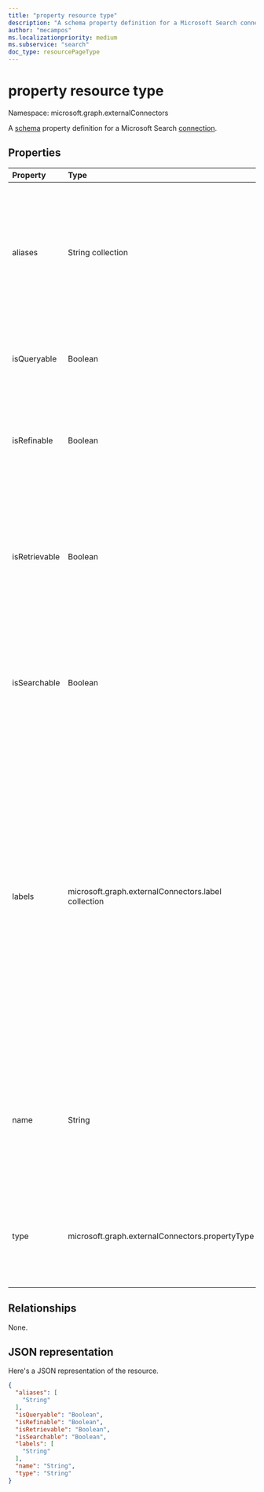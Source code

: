 ```yaml
---
title: "property resource type"
description: "A schema property definition for a Microsoft Search connection."
author: "mecampos"
ms.localizationpriority: medium
ms.subservice: "search"
doc_type: resourcePageType
---
```


# property resource type

Namespace: microsoft.graph.externalConnectors



A [schema](externalconnectors-schema.md) property definition for a Microsoft Search [connection](externalconnectors-externalconnection.md).

## Properties
|Property|Type|Description|
|:---|:---|:---|
|aliases|String collection|A set of aliases or a friendly name for the property. Maximum 32 characters. Only alphanumeric characters allowed. For example, each string may not contain control characters, whitespace, or any of the following: `:`, `;`, `,`, `(`, `)`, `[`, `]`, `{`, `}`, `%`, `$`, `+`, `!`, `*`, `=`, `&`, `?`, `@`, `#`, `\`, `~`, `'`, `"`, `<`, `>`, `` ` ``, `^`. Optional.|
|isQueryable|Boolean|Specifies if the property is queryable. Queryable properties can be used in [Keyword Query Language (KQL) queries](/sharepoint/dev/general-development/keyword-query-language-kql-syntax-reference). Optional.|
|isRefinable|Boolean|Specifies if the property is refinable.  Refinable properties can be used to filter search results in the [Search API](search-api-overview.md) and add a refiner control in the Microsoft Search user experience. Optional.|
|isRetrievable|Boolean|Specifies if the property is retrievable. Retrievable properties are returned in the result set when items are returned by the search API. Retrievable properties are also available to add to the display template used to render search results. Optional.|
|isSearchable|Boolean|Specifies if the property is searchable. Only properties of type `String` or `StringCollection` can be searchable. Nonsearchable properties aren't added to the search index. Optional.|
|labels|microsoft.graph.externalConnectors.label collection|Specifies one or more well-known tags added against a property. Labels help Microsoft Search understand the semantics of the data in the connection. Adding appropriate labels would result in an enhanced search experience (for example, better relevance). Optional.<br><br>The possible values are: `title`, `url`, `createdBy`, `lastModifiedBy`, `authors`, `createdDateTime`, `lastModifiedDateTime`, `fileName`, `fileExtension`, `unknownFutureValue`, `iconUrl`. You must use the `Prefer: include-unknown-enum-members` request header to get the following value in this [evolvable enum](/graph/best-practices-concept#handling-future-members-in-evolvable-enumerations): `iconUrl`.|
|name|String|The name of the property. Maximum 32 characters. Only alphanumeric characters allowed. For example, each string may not contain control characters, whitespace, or any of the following: `:`, `;`, `,`, `(`, `)`, `[`, `]`, `{`, `}`, `%`, `$`, `+`, `!`, `*`, `=`, `&`, `?`, `@`, `#`, `\`, `~`, `'`, `"`, `<`, `>`, `` ` ``, `^`.  Required.|
|type|microsoft.graph.externalConnectors.propertyType|The data type of the property. Possible values are: `string`, `int64`, `double`, `dateTime`, `boolean`, `stringCollection`, `int64Collection`, `doubleCollection`, `dateTimeCollection`, `unknownFutureValue`.|

## Relationships
None.

## JSON representation
Here's a JSON representation of the resource.
<!-- {
  "blockType": "resource",
  "@odata.type": "microsoft.graph.externalConnectors.property"
}
-->
``` json
{
  "aliases": [
    "String"
  ],
  "isQueryable": "Boolean",
  "isRefinable": "Boolean",
  "isRetrievable": "Boolean",
  "isSearchable": "Boolean",
  "labels": [
    "String"
  ],
  "name": "String",
  "type": "String"
}
```

